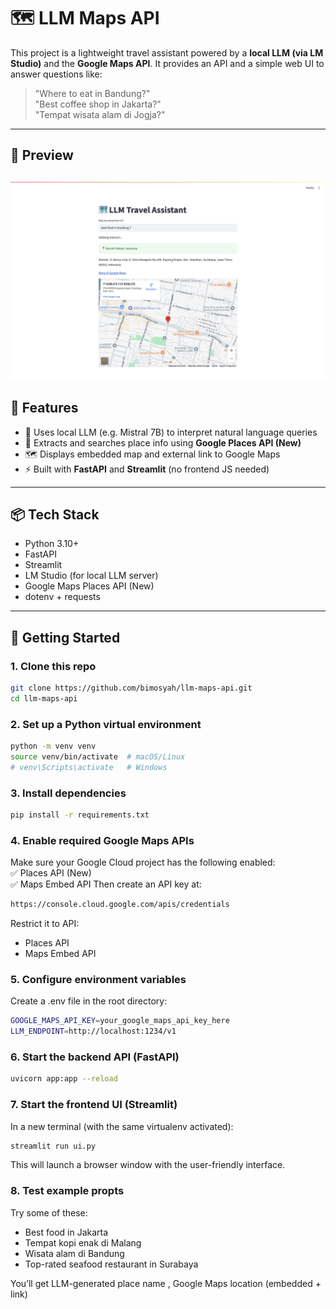# 🗺️ LLM Maps API

This project is a lightweight travel assistant powered by a **local LLM (via LM Studio)** and the **Google Maps API**. It provides an API and a simple web UI to answer questions like:

> "Where to eat in Bandung?"  
> "Best coffee shop in Jakarta?"  
> "Tempat wisata alam di Jogja?"

---

## 📸 Preview

![app.png](images/app.png)
---

## 🔧 Features

- 🧠 Uses local LLM (e.g. Mistral 7B) to interpret natural language queries
- 📍 Extracts and searches place info using **Google Places API (New)**
- 🗺️ Displays embedded map and external link to Google Maps
- ⚡ Built with **FastAPI** and **Streamlit** (no frontend JS needed)

---

## 📦 Tech Stack

- Python 3.10+
- FastAPI
- Streamlit
- LM Studio (for local LLM server)
- Google Maps Places API (New)
- dotenv + requests

---

## 🚀 Getting Started

### 1. Clone this repo

```bash
git clone https://github.com/bimosyah/llm-maps-api.git
cd llm-maps-api
```

### 2. Set up a Python virtual environment
```bash
python -m venv venv
source venv/bin/activate  # macOS/Linux
# venv\Scripts\activate   # Windows
```

### 3. Install dependencies
```bash
pip install -r requirements.txt
```

### 4. Enable required Google Maps APIs
Make sure your Google Cloud project has the following enabled: <br>
✅ Places API (New) <br>
✅ Maps Embed API
Then create an API key at:
```bash
https://console.cloud.google.com/apis/credentials
```
Restrict it to API: <br> 
- Places API 
- Maps Embed API


### 5. Configure environment variables
Create a .env file in the root directory:
```bash
GOOGLE_MAPS_API_KEY=your_google_maps_api_key_here
LLM_ENDPOINT=http://localhost:1234/v1
```

### 6. Start the backend API (FastAPI)
```bash
uvicorn app:app --reload
```
### 7. Start the frontend UI (Streamlit)
In a new terminal (with the same virtualenv activated):
```bash
streamlit run ui.py
```
This will launch a browser window with the user-friendly interface.

### 8. Test example propts
Try some of these:
- Best food in Jakarta 
- Tempat kopi enak di Malang 
- Wisata alam di Bandung 
- Top-rated seafood restaurant in Surabaya

You’ll get LLM-generated place name , Google Maps location (embedded + link)

